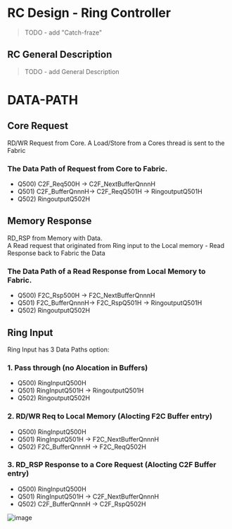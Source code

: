 # RC Design - Ring Controller  
> TODO - add "Catch-fraze"  
## RC General Description  
> TODO - add General Description  

# DATA-PATH  
## Core Request   
RD/WR Request from Core. A Load/Store from a Cores thread is sent to the Fabric  
###  The Data Path of Request from Core to Fabric.  
*    Q500) C2F_Req500H -> C2F_NextBufferQnnnH  
*    Q501) C2F_BufferQnnnH-> C2F_ReqQ501H -> RingoutputQ501H  
*    Q502) RingoutputQ502H  

## Memory Response  
RD_RSP from Memory with Data.  
A Read request that originated from Ring input to the Local memory - Read Response back to Fabric the Data  
### The Data Path of a Read Response from Local Memory to Fabric.
*    Q500) F2C_Rsp500H -> F2C_NextBufferQnnnH  
*    Q501) F2C_BufferQnnnH-> F2C_RspQ501H -> RingoutputQ501H  
*    Q502) RingoutputQ502H   

## Ring Input
Ring Input has 3 Data Paths option:  
### 1. Pass through (no Alocation in Buffers)  
*    Q500) RingInputQ500H   
*    Q501) RingInputQ501H -> RingoutputQ501H   
*    Q502) RingoutputQ502H  
### 2. RD/WR Req to Local Memory (Alocting F2C Buffer entry)  
*    Q500) RingInputQ500H  
*    Q501) RingInputQ501H  -> F2C_NextBufferQnnnH  
*    Q502) F2C_BufferQnnnH -> F2C_ReqQ502H  
### 3. RD_RSP Response to a Core Request  (Alocting C2F Buffer entry)  
*    Q500) RingInputQ500H   
*    Q501) RingInputQ501H  -> C2F_NextBufferQnnnH   
*    Q502) C2F_BufferQnnnH -> C2F_RspQ502H  

![image](https://user-images.githubusercontent.com/81047407/116852511-1ad25680-abfd-11eb-822b-fa25fe11d6be.png)
